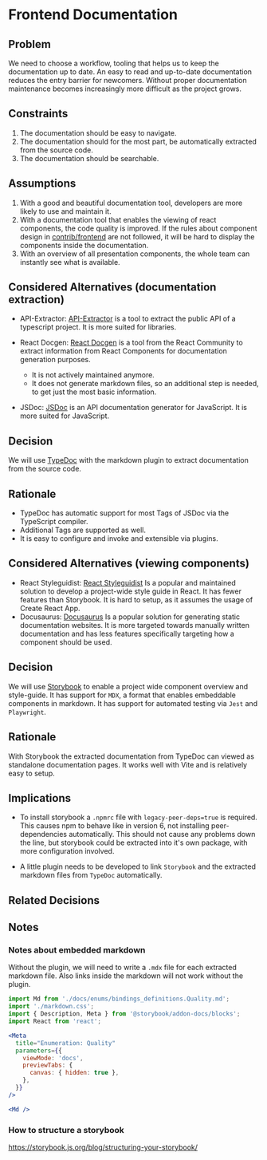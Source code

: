 # Frontend Documentation

## Problem

We need to choose a workflow, tooling that helps us to keep the documentation up to date.
An easy to read and up-to-date documentation reduces the entry barrier for newcomers.
Without proper documentation maintenance becomes increasingly more difficult as the project grows.

## Constraints

1. The documentation should be easy to navigate.
2. The documentation should for the most part, be automatically extracted from the source code.
3. The documentation should be searchable.

## Assumptions

1. With a good and beautiful documentation tool, developers are more likely to use and maintain it.
2. With a documentation tool that enables the viewing of react components, the code quality is improved.
If the rules about component design in [contrib/frontend](../contrib/frontend.md#component-design) are not followed, it will be hard to display the components inside the documentation.
3. With an overview of all presentation components, the whole team can instantly see what is available.

## Considered Alternatives (documentation extraction)

- API-Extractor: [API-Extractor](https://api-extractor.com/) is a tool to extract the public API of a typescript project. It is more suited for libraries.
- React Docgen: [React Docgen](https://github.com/reactjs/react-docgen) is a tool from the React Community to extract information from React Components for documentation generation purposes.
  - It is not actively maintained anymore.
  - It does not generate markdown files, so an additional step is needed, to get just the most basic information.

- JSDoc: [JSDoc](https://jsdoc.app/) is an API documentation generator for JavaScript.
It is more suited for JavaScript.

## Decision
We will use [TypeDoc](https://typedoc.org/) with the markdown plugin to extract documentation from the source code.

## Rationale

- TypeDoc has automatic support for most Tags of JSDoc via the TypeScript compiler.
- Additional Tags are supported as well.
- It is easy to configure and invoke and extensible via plugins.

## Considered Alternatives (viewing components)

- React Styleguidist: [React Styleguidist](https://react-styleguidist.js.org/)
Is a popular and maintained solution to develop a project-wide style guide in React.
It has fewer features than Storybook.
It is hard to setup, as it assumes the usage of Create React App.
- Docusaurus: [Docusaurus](https://docusaurus.io/)
Is a popular solution for generating static documentation websites.
It is more targeted towards manually written documentation and has less features specifically targeting how a component should be used.


## Decision
We will use [Storybook](https://storybook.js.org/) to enable a project wide component overview and style-guide.
It has support for `MDX`, a format that enables embeddable components in markdown.
It has support for automated testing via `Jest` and `Playwright`.

## Rationale

With Storybook the extracted documentation from TypeDoc can viewed as standalone documentation pages.
It works well with Vite and is relatively easy to setup.

## Implications

- To install storybook a `.npmrc` file with `legacy-peer-deps=true` is required.
This causes npm to behave like in version 6, not installing peer-dependencies automatically.
This should not cause any problems down the line, but storybook could be extracted into it's own package, with more configuration involved.

- A little plugin needs to be developed to link `Storybook` and the extracted markdown files from `TypeDoc` automatically.

## Related Decisions

## Notes

### Notes about embedded markdown

Without the plugin, we will need to write a `.mdx` file for each extracted markdown file.
Also links inside the markdown will not work without the plugin.
```jsx
import Md from './docs/enums/bindings_definitions.Quality.md';
import './markdown.css';
import { Description, Meta } from '@storybook/addon-docs/blocks';
import React from 'react';

<Meta
  title="Enumeration: Quality"
  parameters={{
    viewMode: 'docs',
    previewTabs: {
      canvas: { hidden: true },
    },
  }}
/>

<Md />
```

### How to structure a storybook
https://storybook.js.org/blog/structuring-your-storybook/

